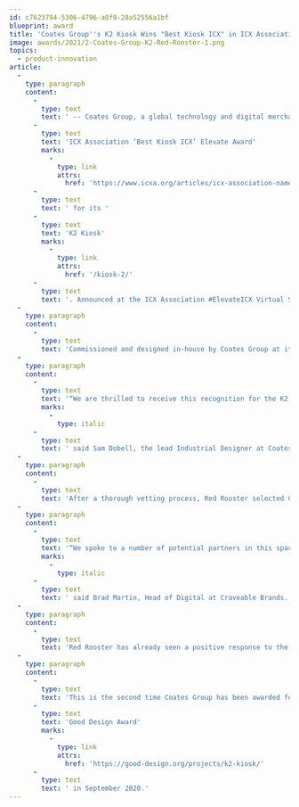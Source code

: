 ```yaml
---
id: c7623794-5306-4796-a0f0-28a52556a1bf
blueprint: award
title: 'Coates Group''s K2 Kiosk Wins "Best Kiosk ICX" in ICX Association''s Elevate Awards'
image: awards/2021/2-Coates-Group-K2-Red-Rooster-1.png
topics:
  - product-innovation
article:
  -
    type: paragraph
    content:
      -
        type: text
        text: ' -- Coates Group, a global technology and digital merchandising solutions provider, has won the '
      -
        type: text
        text: 'ICX Association ‘Best Kiosk ICX’ Elevate Award'
        marks:
          -
            type: link
            attrs:
              href: 'https://www.icxa.org/articles/icx-association-names-award-winners-in-interactive-customer-experience/'
      -
        type: text
        text: ' for its '
      -
        type: text
        text: 'K2 Kiosk'
        marks:
          -
            type: link
            attrs:
              href: '/kiosk-2/'
      -
        type: text
        text: '. Announced at the ICX Association #ElevateICX Virtual Symposium on July 15, 2021, the title was awarded to Coates Group for its K2 Kiosk that’s currently deployed in Red Rooster restaurants in Australia. The Best Kiosk ICX category recognizes achievement in self-service kiosk-based interactive customer experiences that create innovative and engaging brand experiences that solve a challenge or provide a new method of customer interaction.'
  -
    type: paragraph
    content:
      -
        type: text
        text: 'Commissioned and designed in-house by Coates Group at its global headquarters in Sydney, Australia, the K2 Self-Order Kiosk has redefined the industry benchmark in its form, function, and flexibility, delivering efficiency and customisation with style. The minimal form factor, design aesthetic and various mounting options allow the kiosk to integrate seamlessly into different environments, providing the foundation for truly immersive customer experience.'
  -
    type: paragraph
    content:
      -
        type: text
        text: '“We are thrilled to receive this recognition for the K2, which was an in-house exploratory design challenge that resulted in a truly reimagined version of the traditional self-order kiosk. More importantly, we are so pleased that our partners at Red Rooster are seeing such positive results since the launch of the K2 in the first eight stores,”'
        marks:
          -
            type: italic
      -
        type: text
        text: ' said Sam Dobell, the lead Industrial Designer at Coates Group involved in the design of the K2.'
  -
    type: paragraph
    content:
      -
        type: text
        text: 'After a thorough vetting process, Red Rooster selected Coates Group as the kiosk provider to support their store of the future vision, which includes a modern refurbishment of the stores and a focus on offering convenience, choice and flexibility to customers in how they order regardless of the location, size or footprint (i.e. food court, drive-thru, dine in, etc.).'
  -
    type: paragraph
    content:
      -
        type: text
        text: '“We spoke to a number of potential partners in this space, and ultimately selected Coates to deploy the K2 kiosk with a custom UI developed by Servy. One of the huge benefits of the K2 was the relatively simple technology used, but also the ease of serviceability, a hugely important factor when dealing with a franchised network of stores. A genuinely sleek and modern design that really was a cut above the rest in terms of visual appeal sealed the deal,”'
        marks:
          -
            type: italic
      -
        type: text
        text: ' said Brad Martin, Head of Digital at Craveable Brands.'
  -
    type: paragraph
    content:
      -
        type: text
        text: 'Red Rooster has already seen a positive response to the kiosk solution, and in some locations, as high as 35% of in-store sales shifting to kiosk within weeks of introduction.'
  -
    type: paragraph
    content:
      -
        type: text
        text: 'This is the second time Coates Group has been awarded for the K2 Kiosk. It received Australia’s esteemed '
      -
        type: text
        text: 'Good Design Award'
        marks:
          -
            type: link
            attrs:
              href: 'https://good-design.org/projects/k2-kiosk/'
      -
        type: text
        text: ' in September 2020.'
---
```

